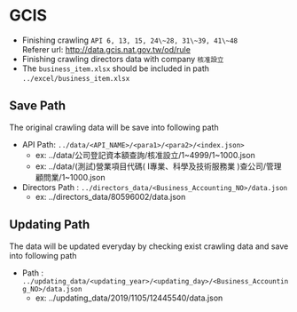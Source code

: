﻿# GCIS
* Finishing crawling `API 6, 13, 15, 24\~28, 31\~39, 41\~48`  
Referer url: <http://data.gcis.nat.gov.tw/od/rule>
* Finishing crawling directors data with company `核准設立` 
* The `business_item.xlsx` should be included in path `../excel/business_item.xlsx`

## Save Path
The original crawling data will be save into following path
* API Path: `../data/<API_NAME>/<para1>/<para2>/<index.json>`
	* ex: ../data/公司登記資本額查詢/核准設立/1~4999/1~1000.json
	* ex: ../data/(測試)營業項目代碼( I專業、科學及技術服務業 )查公司/管理顧問業/1~1000.json
* Directors Path : `../directors_data/<Business_Accounting_NO>/data.json`
	* ex: ../directors_data/80596002/data.json

## Updating Path
The data will be updated everyday by checking exist crawling data and save into following path 
* Path : `../updating_data/<updating_year>/<updating_day>/<Business_Accounting_NO>/data.json`
	* ex: ../updating_data/2019/1105/12445540/data.json
